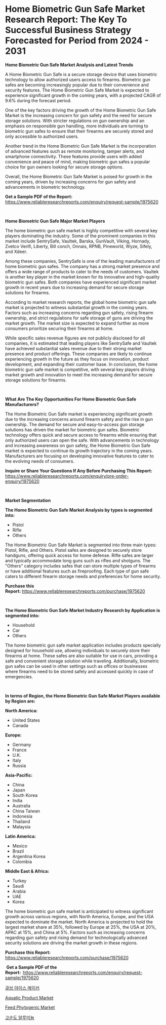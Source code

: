 <p><h1>Home Biometric Gun Safe Market Research Report: The Key To Successful Business Strategy Forecasted for Period from 2024 - 2031</h1></p><p><strong>Home Biometric Gun Safe Market Analysis and Latest Trends</strong></p>
<p><p>A Home Biometric Gun Safe is a secure storage device that uses biometric technology to allow authorized users access to firearms. Biometric gun safes are becoming increasingly popular due to their convenience and security features. The Home Biometric Gun Safe Market is expected to experience significant growth in the coming years, with a projected CAGR of 9.6% during the forecast period.</p><p>One of the key factors driving the growth of the Home Biometric Gun Safe Market is the increasing concern for gun safety and the need for secure storage solutions. With stricter regulations on gun ownership and an emphasis on responsible gun handling, more individuals are turning to biometric gun safes to ensure that their firearms are securely stored and only accessible to authorized users.</p><p>Another trend in the Home Biometric Gun Safe Market is the incorporation of advanced features such as remote monitoring, tamper alerts, and smartphone connectivity. These features provide users with added convenience and peace of mind, making biometric gun safes a popular choice for gun owners looking for secure storage options.</p><p>Overall, the Home Biometric Gun Safe Market is poised for growth in the coming years, driven by increasing concerns for gun safety and advancements in biometric technology.</p></p>
<p><strong>Get a Sample PDF of the Report:&nbsp;</strong> <a href="https://www.reliableresearchreports.com/enquiry/request-sample/1975620">https://www.reliableresearchreports.com/enquiry/request-sample/1975620</a></p>
<p>&nbsp;</p>
<p><strong>Home Biometric Gun Safe Major Market Players</strong></p>
<p><p>The home biometric gun safe market is highly competitive with several key players dominating the industry. Some of the prominent companies in this market include SentrySafe, Vaultek, Barska, GunVault, Viking, Hornady, Zvetco Verifi, Liberty, Bill conch, Onnais, RPNB, Pineworld, Wyze, Sifely, and Xdeer.</p><p>Among these companies, SentrySafe is one of the leading manufacturers of home biometric gun safes. The company has a strong market presence and offers a wide range of products to cater to the needs of customers. Vaultek is another key player in the market known for its innovative and high-quality biometric gun safes. Both companies have experienced significant market growth in recent years due to increasing demand for secure storage solutions for firearms.</p><p>According to market research reports, the global home biometric gun safe market is projected to witness substantial growth in the coming years. Factors such as increasing concerns regarding gun safety, rising firearm ownership, and strict regulations for safe storage of guns are driving the market growth. The market size is expected to expand further as more consumers prioritize securing their firearms at home.</p><p>While specific sales revenue figures are not publicly disclosed for all companies, it is estimated that leading players like SentrySafe and Vaultek have achieved substantial sales revenue due to their strong market presence and product offerings. These companies are likely to continue experiencing growth in the future as they focus on innovation, product development, and expanding their customer base. In conclusion, the home biometric gun safe market is competitive, with several key players driving market growth and innovation to meet the increasing demand for secure storage solutions for firearms.</p></p>
<p>&nbsp;</p>
<p><strong>What Are The Key Opportunities For Home Biometric Gun Safe Manufacturers?</strong></p>
<p><p>The Home Biometric Gun Safe market is experiencing significant growth due to the increasing concerns around firearm safety and the rise in gun ownership. The demand for secure and easy-to-access gun storage solutions has driven the market for biometric gun safes. Biometric technology offers quick and secure access to firearms while ensuring that only authorized users can open the safe. With advancements in technology and increasing awareness on gun safety, the Home Biometric Gun Safe market is expected to continue its growth trajectory in the coming years. Manufacturers are focusing on developing innovative features to cater to the evolving needs of consumers.</p></p>
<p><strong>Inquire or Share Your Questions If Any Before Purchasing This Report:</strong> <a href="https://www.reliableresearchreports.com/enquiry/pre-order-enquiry/1975620">https://www.reliableresearchreports.com/enquiry/pre-order-enquiry/1975620</a></p>
<p>&nbsp;</p>
<p><strong>Market Segmentation</strong></p>
<p><strong>The Home Biometric Gun Safe Market Analysis by types is segmented into:</strong></p>
<p><ul><li>Pistol</li><li>Rifle</li><li>Others</li></ul></p>
<p><p>The Home Biometric Gun Safe Market is segmented into three main types: Pistol, Rifle, and Others. Pistol safes are designed to securely store handguns, offering quick access for home defense. Rifle safes are larger and typically accommodate long guns such as rifles and shotguns. The "Others" category includes safes that can store multiple types of firearms or have additional features such as fireproofing. Each type of gun safe caters to different firearm storage needs and preferences for home security.</p></p>
<p><strong>Purchase this Report:&nbsp;</strong><a href="https://www.reliableresearchreports.com/purchase/1975620">https://www.reliableresearchreports.com/purchase/1975620</a></p>
<p>&nbsp;</p>
<p><strong>The Home Biometric Gun Safe Market Industry Research by Application is segmented into:</strong></p>
<p><ul><li>Household</li><li>Car</li><li>Others</li></ul></p>
<p><p>The home biometric gun safe market application includes products specially designed for household use, allowing individuals to securely store their firearms at home. These safes are also suitable for use in cars, providing a safe and convenient storage solution while traveling. Additionally, biometric gun safes can be used in other settings such as offices or businesses where firearms need to be stored safely and accessed quickly in case of emergencies.</p></p>
<p>&nbsp;</p>
<p><strong>In terms of Region, the Home Biometric Gun Safe Market Players available by Region are:</strong></p>
<p>
    <p> <strong> North America: </strong>
        <ul>
            <li>United States</li>
            <li>Canada</li>
        </ul>
        </p> 
    <p> <strong> Europe: </strong>
        <ul>
            <li>Germany</li>
            <li>France</li>
            <li>U.K.</li>
            <li>Italy</li>
            <li>Russia</li>
        </ul>
        </p> 
    <p> <strong> Asia-Pacific: </strong>
        <ul>
            <li>China</li>
            <li>Japan</li>
            <li>South Korea</li>
            <li>India</li>
            <li>Australia</li>
            <li>China Taiwan</li>
            <li>Indonesia</li>
            <li>Thailand</li>
            <li>Malaysia</li>
        </ul>
        </p> 
    <p> <strong> Latin America: </strong>
        <ul>
            <li>Mexico</li>
            <li>Brazil</li>
            <li>Argentina Korea</li>
            <li>Colombia</li>
        </ul>
        </p> 
    <p> <strong> Middle East & Africa: </strong>
        <ul>
            <li>Turkey</li>
            <li>Saudi</li>
            <li>Arabia</li>
            <li>UAE</li>
            <li>Korea</li>
        </ul>
    </p>
    </p>
<p><p>The home biometric gun safe market is anticipated to witness significant growth across various regions, with North America, Europe, and the USA expected to dominate the market. North America is projected to hold the largest market share at 35%, followed by Europe at 25%, the USA at 20%, APAC at 15%, and China at 5%. Factors such as increasing concerns regarding gun safety and rising demand for technologically advanced security solutions are driving the market growth in these regions.</p></p>
<p><strong>Purchase this Report: </strong><a href="https://www.reliableresearchreports.com/purchase/1975620">https://www.reliableresearchreports.com/purchase/1975620</a></p>
<p>&nbsp;<strong>Get a Sample PDF of the Report:&nbsp;&nbsp;</strong><a href="https://www.reliableresearchreports.com/enquiry/request-sample/1975620">https://www.reliableresearchreports.com/enquiry/request-sample/1975620</a></p>
<p><strong></strong></p>
<p><p><a href="https://github.com/ZacharyScthmitt4465/Market-Research-Report-List-1/blob/main/87853197706.md">큐브 아이스 메이커</a></p><p><a href="https://issuu.com/reportprime-2/docs/aquatic-product-market-size-2030.pptx">Aquatic Product Market</a></p><p><a href="https://issuu.com/reportprime-2/docs/feed-phytogenic-market-size-2030.pptx">Feed Phytogenic Market</a></p><p><a href="https://github.com/lkwggful07722/Market-Research-Report-List-1/blob/main/75138607705.md">고순도 알루미늄</a></p></p>
